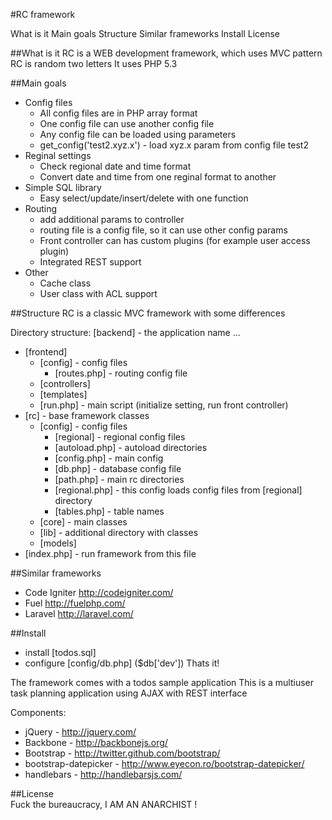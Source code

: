 #RC framework

What is it
Main goals
Structure
Similar frameworks
Install
License

##What is it
RC is a WEB development framework, which uses MVC pattern
RC is random two letters
It uses PHP 5.3

##Main goals
  * Config files
    - All config files are in PHP array format
    - One config file can use another config file
    - Any config file can be loaded using parameters
    - get_config('test2.xyz.x') - load xyz.x param from config file test2
  * Reginal settings
    - Check regional date and time format
    - Convert date and time from one reginal format to another
  * Simple SQL library
    - Easy select/update/insert/delete with one function
  * Routing
    - add additional params to controller
    - routing file is a config file, so it can use other config params
    - Front controller can has custom plugins (for example user access plugin)
    - Integrated REST support
  * Other
    - Cache class
    - User class with ACL support

##Structure
RC is a classic MVC framework with some differences

Directory structure:
[backend] - the application name
 ...
* [frontend]
  - [config] - config files
      + [routes.php] - routing config file
  - [controllers]
  - [templates]
  - [run.php] - main script (initialize setting, run front controller)
* [rc] - base framework classes
  - [config] - config files
      + [regional] - regional config files
      + [autoload.php] - autoload directories
      + [config.php] - main config
      + [db.php] - database config file
      + [path.php] - main rc directories
      + [regional.php] - this config loads config files from [regional] directory
      + [tables.php] - table names
  - [core] - main classes
  - [lib] - additional directory with classes
  - [models]
* [index.php] - run framework from this file

##Similar frameworks
 - Code Igniter http://codeigniter.com/
 - Fuel http://fuelphp.com/
 - Laravel http://laravel.com/

##Install
  - install [todos.sql]
  - configure [config/db.php] ($db['dev'])
    Thats it!

The framework comes with a todos sample application
This is a multiuser task planning application using AJAX with REST interface

Components:
  * jQuery - http://jquery.com/
  * Backbone - http://backbonejs.org/
  * Bootstrap - http://twitter.github.com/bootstrap/
  * bootstrap-datepicker - http://www.eyecon.ro/bootstrap-datepicker/
  * handlebars - http://handlebarsjs.com/

##License  
Fuck the bureaucracy, I AM AN ANARCHIST !
